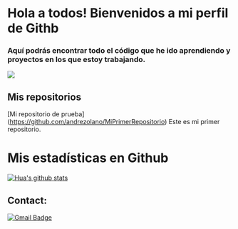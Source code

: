 # Hola a todos! Bienvenidos a mi perfil de Githb

### Aquí podrás encontrar todo el código que he ido aprendiendo y proyectos en los que estoy trabajando.

![](https://eu01.edcwb.com/buscador/img/centros/logogrande/54264-96ad66dde92147e5a95f5750cd9132d3.jpg)

## Mis repositorios

[Mi repositorio de prueba] (https://github.com/andrezolano/MiPrimerRepositorio) Este es mi primer repositorio.

# Mis estadísticas en Github
[![Hua's github stats](https://github-readme-stats.vercel.app/api?username=andrezolano&show_icons=true&theme=dark)](https://github.com/andrezolano/github-readme-stats)

## Contact:
[![Gmail Badge](https:/img.shields.io/badge/-andrezolano.ve@gmail.com-c14438?style=flat-square&logo=Gmail&logoColor=white&link=mailto:andrezolano.ve@gmail.com)](mailto:andrezolano.ve@gmail.com)
